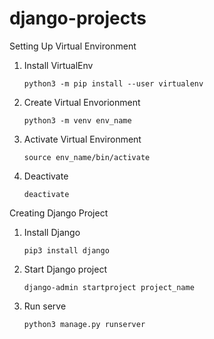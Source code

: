 # django-projects

Setting Up Virtual Environment


1) Install VirtualEnv 

      ```
      python3 -m pip install --user virtualenv
      ```

2) Create Virtual Envorionment
      ```
      python3 -m venv env_name
      ```
 3) Activate Virtual Environment
      ```
      source env_name/bin/activate
      ```
 4) Deactivate
      ```
      deactivate
      ```
      
Creating Django Project

1) Install Django
      ```
      pip3 install django
      ```
 2) Start Django project
       ```
      django-admin startproject project_name
      ```
      
 3) Run serve
      ```
      python3 manage.py runserver
      ```
